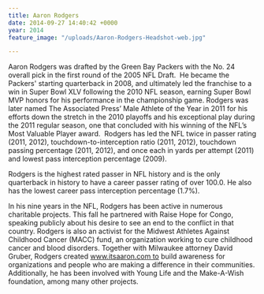 ```yaml
---
title: Aaron Rodgers
date: 2014-09-27 14:40:42 +0000
year: 2014
feature_image: "/uploads/Aaron-Rodgers-Headshot-web.jpg"

---
```

Aaron Rodgers was drafted by the Green Bay Packers with the No. 24 overall pick in the first round of the 2005 NFL Draft.  He became the Packers' starting quarterback in 2008, and ultimately led the franchise to a win in Super Bowl XLV following the 2010 NFL season, earning Super Bowl MVP honors for his performance in the championship game. Rodgers was later named The Associated Press’ Male Athlete of the Year in 2011 for his efforts down the stretch in the 2010 playoffs and his exceptional play during the 2011 regular season, one that concluded with his winning of the NFL’s Most Valuable Player award.  Rodgers has led the NFL twice in passer rating (2011, 2012), touchdown-to-interception ratio (2011, 2012), touchdown passing percentage (2011, 2012), and once each in yards per attempt (2011) and lowest pass interception percentage (2009).

Rodgers is the highest rated passer in NFL history and is the only quarterback in history to have a career passer rating of over 100.0. He also has the lowest career pass interception percentage (1.7%).

In his nine years in the NFL, Rodgers has been active in numerous charitable projects. This fall he partnered with Raise Hope for Congo, speaking publicly about his desire to see an end to the conflict in that country. Rodgers is also an activist for the Midwest Athletes Against Childhood Cancer (MACC) fund, an organization working to cure childhood cancer and blood disorders. Together with Milwaukee attorney David Gruber, Rodgers created www.itsaaron.com to build awareness for organizations and people who are making a difference in their communities. Additionally, he has been involved with Young Life and the Make-A-Wish foundation, among many other projects.